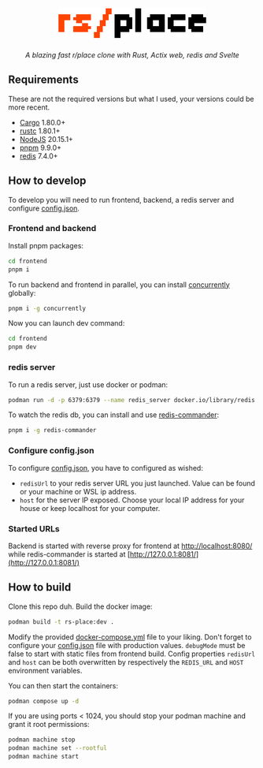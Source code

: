 <div align="center">
    <h1><img src="frontend/src/assets/logo-text.png" height="60" alt="rs/place"></h1>
    <em>A blazing fast r/place clone with Rust, Actix web, redis and Svelte</em>
</div>

## Requirements

These are not the required versions but what I used, your versions could be more recent.

- [Cargo](https://doc.rust-lang.org/cargo/) 1.80.0+
- [rustc](https://www.rust-lang.org/) 1.80.1+
- [NodeJS](https://nodejs.org/) 20.15.1+
- [pnpm](https://pnpm.io/) 9.9.0+
- [redis](https://redis.io/) 7.4.0+

## How to develop

To develop you will need to run frontend, backend, a redis server and configure [config.json](./config.json).

### Frontend and backend

Install pnpm packages:

```sh
cd frontend
pnpm i
```

To run backend and frontend in parallel, you can install [concurrently](https://www.npmjs.com/package/concurrently) globally:

```sh
pnpm i -g concurrently
```

Now you can launch dev command:

```sh
cd frontend
pnpm dev
```

### redis server

To run a redis server, just use docker or podman:

```sh
podman run -d -p 6379:6379 --name redis_server docker.io/library/redis:7-alpine
```

To watch the redis db, you can install and use [redis-commander](https://www.npmjs.com/package/redis-commander):

```sh
pnpm i -g redis-commander
```

### Configure config.json

To configure [config.json](./config.json), you have to configured as wished:

- ``redisUrl`` to your redis server URL you just launched. Value can be found or your machine or WSL ip address.
- ``host`` for the server IP exposed. Choose your local IP address for your house or keep localhost for your computer.

### Started URLs

Backend is started with reverse proxy for frontend at [http://localhost:8080/](http://localhost:8080/) while redis-commander is started at [http://127.0.0.1:8081/](http://127.0.0.1:8081/)

## How to build

Clone this repo duh. Build the docker image:

```sh
podman build -t rs-place:dev .
```

Modify the provided [docker-compose.yml](./docker-compose.yml) file to your liking. Don't forget to configure your [config.json](./config_prod.json) file with production values. ``debugMode`` must be false to start with static files from frontend build. Config properties ``redisUrl`` and ``host`` can be both overwritten by respectively the ``REDIS_URL`` and ``HOST`` environment variables.

You can then start the containers:

```sh
podman compose up -d
```

If you are using ports < 1024, you should stop your podman machine and grant it root permissions:

```sh
podman machine stop
podman machine set --rootful
podman machine start
```
